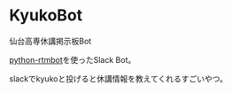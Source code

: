 # KyukoBot
仙台高専休講掲示板Bot  

[python-rtmbot](https://github.com/slackhq/python-rtmbot)を使ったSlack Bot。

slackでkyukoと投げると休講情報を教えてくれるすごいやつ。
